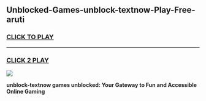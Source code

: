 
## Unblocked-Games-unblock-textnow-Play-Free-aruti
<h3>
<a href="https://premium76.site?title=unblock-textnow&ref=21A">CLICK TO PLAY</a></h3>
<hr>

<h3>
<a href="https://premium76.site?title=unblock-textnow&ref=21A">CLICK 2 PLAY</a>
  
</h3>

<a href="https://premium76.site?title=unblock-textnow&ref=21A"><img src="https://clearcache.store/games.png"></a>


**unblock-textnow games unblocked: Your Gateway to Fun and Accessible Online Gaming**
